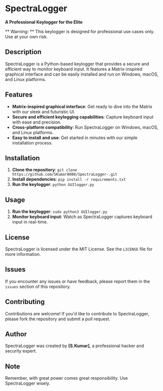 **SpectraLogger**
=====================

**A Professional Keylogger for the Elite**

** Warning: ** This keylogger is designed for professional use cases only. Use at your own risk.

**Description**
---------------

SpectraLogger is a Python-based keylogger that provides a secure and efficient way to monitor keyboard input. It features a Matrix-inspired graphical interface and can be easily installed and run on Windows, macOS, and Linux platforms.

**Features**
------------

* **Matrix-inspired graphical interface**: Get ready to dive into the Matrix with our sleek and futuristic UI.
* **Secure and efficient keylogging capabilities**: Capture keyboard input with ease and precision.
* **Cross-platform compatibility**: Run SpectraLogger on Windows, macOS, and Linux platforms.
* **Easy to install and use**: Get started in minutes with our simple installation process.

**Installation**
---------------

1. **Clone the repository**: `git clone https://github.com/SKumar8080/SpectraLogger-.git`
2. **Install dependencies**: `pip install -r requirements.txt`
3. **Run the keylogger**: `python GUIlogger.py`

**Usage**
---------

1. **Run the keylogger**: `sudo python3 GUIlogger.py`
2. **Monitor keyboard input**: Watch as SpectraLogger captures keyboard input in real-time.

**License**
---------

SpectraLogger is licensed under the MIT License. See the `LICENSE` file for more information.

**Issues**
---------

If you encounter any issues or have feedback, please report them in the `issues` section of this repository.

**Contributing**
--------------

Contributions are welcome! If you'd like to contribute to SpectraLogger, please fork the repository and submit a pull request.

**Author**
---------

SpectraLogger was created by **[S.Kumar]**, a professional hacker and security expert.

**Note**
-----

Remember, with great power comes great responsibility. Use SpectraLogger wisely.
